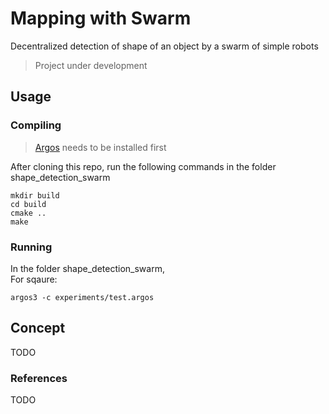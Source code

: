 # Mapping with Swarm
Decentralized detection of shape of an object by a swarm of simple robots
> Project under development
## Usage
### Compiling
>[Argos](https://github.com/ilpincy/argos3) needs to be installed first

After cloning this repo, run the following commands in the folder shape_detection_swarm
```
mkdir build
cd build
cmake ..
make
```
### Running 
In the folder shape_detection_swarm, <br>
For sqaure:
```
argos3 -c experiments/test.argos 
```

## Concept
TODO


### References
TODO
